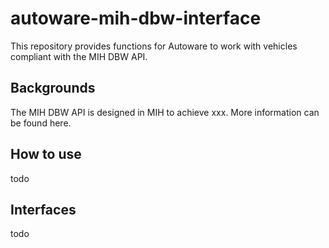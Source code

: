 # autoware-mih-dbw-interface

This repository provides functions for Autoware to work with vehicles compliant with the MIH DBW API.

## Backgrounds

The MIH DBW API is designed in MIH to achieve xxx. More information can be found here.


## How to use

todo

## Interfaces

todo
